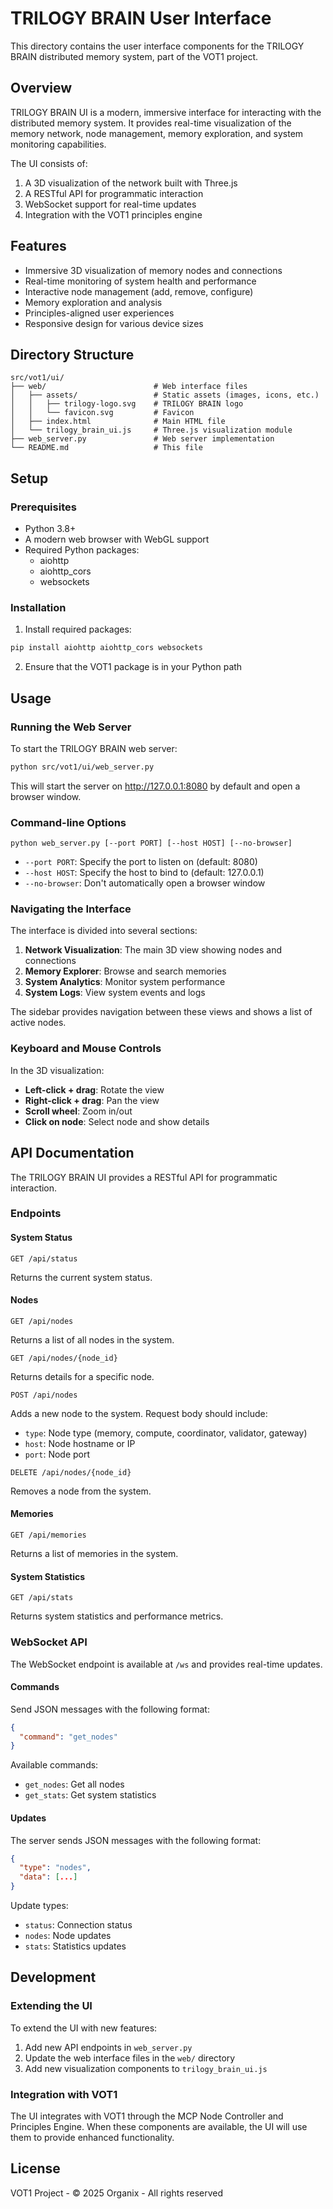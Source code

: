 # TRILOGY BRAIN User Interface

This directory contains the user interface components for the TRILOGY BRAIN distributed memory system, part of the VOT1 project.

## Overview

TRILOGY BRAIN UI is a modern, immersive interface for interacting with the distributed memory system. It provides real-time visualization of the memory network, node management, memory exploration, and system monitoring capabilities.

The UI consists of:

1. A 3D visualization of the network built with Three.js
2. A RESTful API for programmatic interaction
3. WebSocket support for real-time updates
4. Integration with the VOT1 principles engine

## Features

- Immersive 3D visualization of memory nodes and connections
- Real-time monitoring of system health and performance
- Interactive node management (add, remove, configure)
- Memory exploration and analysis
- Principles-aligned user experiences
- Responsive design for various device sizes

## Directory Structure

```
src/vot1/ui/
├── web/                        # Web interface files
│   ├── assets/                 # Static assets (images, icons, etc.)
│   │   ├── trilogy-logo.svg    # TRILOGY BRAIN logo
│   │   └── favicon.svg         # Favicon
│   ├── index.html              # Main HTML file
│   └── trilogy_brain_ui.js     # Three.js visualization module
├── web_server.py               # Web server implementation
└── README.md                   # This file
```

## Setup

### Prerequisites

- Python 3.8+
- A modern web browser with WebGL support
- Required Python packages:
  - aiohttp
  - aiohttp_cors
  - websockets

### Installation

1. Install required packages:

```bash
pip install aiohttp aiohttp_cors websockets
```

2. Ensure that the VOT1 package is in your Python path

## Usage

### Running the Web Server

To start the TRILOGY BRAIN web server:

```bash
python src/vot1/ui/web_server.py
```

This will start the server on http://127.0.0.1:8080 by default and open a browser window.

### Command-line Options

```
python web_server.py [--port PORT] [--host HOST] [--no-browser]
```

- `--port PORT`: Specify the port to listen on (default: 8080)
- `--host HOST`: Specify the host to bind to (default: 127.0.0.1)
- `--no-browser`: Don't automatically open a browser window

### Navigating the Interface

The interface is divided into several sections:

1. **Network Visualization**: The main 3D view showing nodes and connections
2. **Memory Explorer**: Browse and search memories
3. **System Analytics**: Monitor system performance
4. **System Logs**: View system events and logs

The sidebar provides navigation between these views and shows a list of active nodes.

### Keyboard and Mouse Controls

In the 3D visualization:

- **Left-click + drag**: Rotate the view
- **Right-click + drag**: Pan the view
- **Scroll wheel**: Zoom in/out
- **Click on node**: Select node and show details

## API Documentation

The TRILOGY BRAIN UI provides a RESTful API for programmatic interaction.

### Endpoints

#### System Status

```
GET /api/status
```

Returns the current system status.

#### Nodes

```
GET /api/nodes
```

Returns a list of all nodes in the system.

```
GET /api/nodes/{node_id}
```

Returns details for a specific node.

```
POST /api/nodes
```

Adds a new node to the system. Request body should include:
- `type`: Node type (memory, compute, coordinator, validator, gateway)
- `host`: Node hostname or IP
- `port`: Node port

```
DELETE /api/nodes/{node_id}
```

Removes a node from the system.

#### Memories

```
GET /api/memories
```

Returns a list of memories in the system.

#### System Statistics

```
GET /api/stats
```

Returns system statistics and performance metrics.

### WebSocket API

The WebSocket endpoint is available at `/ws` and provides real-time updates.

#### Commands

Send JSON messages with the following format:

```json
{
  "command": "get_nodes"
}
```

Available commands:
- `get_nodes`: Get all nodes
- `get_stats`: Get system statistics

#### Updates

The server sends JSON messages with the following format:

```json
{
  "type": "nodes",
  "data": [...]
}
```

Update types:
- `status`: Connection status
- `nodes`: Node updates
- `stats`: Statistics updates

## Development

### Extending the UI

To extend the UI with new features:

1. Add new API endpoints in `web_server.py`
2. Update the web interface files in the `web/` directory
3. Add new visualization components to `trilogy_brain_ui.js`

### Integration with VOT1

The UI integrates with VOT1 through the MCP Node Controller and Principles Engine. When these components are available, the UI will use them to provide enhanced functionality.

## License

VOT1 Project - © 2025 Organix - All rights reserved 